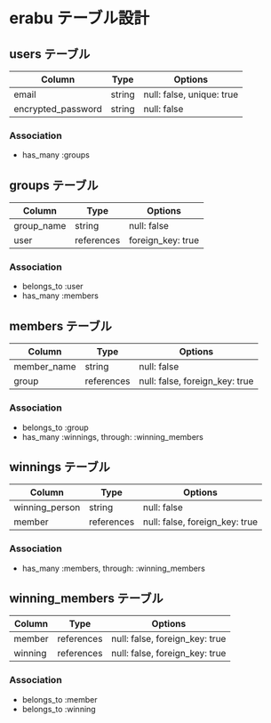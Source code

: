 # erabu テーブル設計

## users テーブル

| Column             | Type       | Options                   |
| ------------------ | ---------- | ------------------------- |
| email              | string     | null: false, unique: true |
| encrypted_password | string     | null: false               |

### Association

- has_many :groups

## groups テーブル

| Column     | Type       | Options           |
| ---------- | ---------- | ------------------|
| group_name | string     | null: false       |
| user       | references | foreign_key: true |

### Association

- belongs_to :user
- has_many :members

## members テーブル

| Column      | Type       | Options                        |
| ------------| ---------- | -------------------------------|
| member_name | string     | null: false                    |
| group       | references | null: false, foreign_key: true |

### Association

- belongs_to :group
- has_many :winnings, through: :winning_members

## winnings テーブル

| Column         | Type       | Options                        |
| ---------------| ---------- | ------------------------------ |
| winning_person | string     | null: false                    |
| member         | references | null: false, foreign_key: true |

### Association

- has_many :members, through: :winning_members

## winning_members テーブル

| Column  | Type       | Options                        |
| ------- | ---------- | ------------------------------ |
| member  | references | null: false, foreign_key: true |
| winning | references | null: false, foreign_key: true |

### Association

- belongs_to :member
- belongs_to :winning
